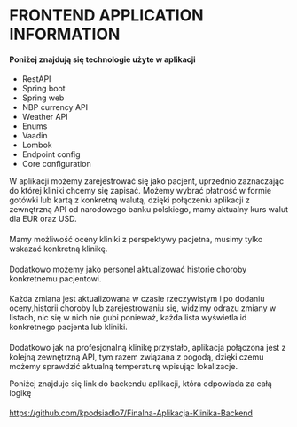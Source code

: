 # FRONTEND APPLICATION INFORMATION

#### Poniżej znajdują się technologie użyte w aplikacji
* RestAPI 
* Spring boot
* Spring web
* NBP currency API
* Weather API
* Enums
* Vaadin
* Lombok
* Endpoint config
* Core configuration

W aplikacji możemy zarejestrować się jako pacjent, uprzednio zaznaczając do której kliniki
chcemy się zapisać. Możemy wybrać płatność w formie gotówki lub kartą z konkretną walutą, 
dzięki połączeniu aplikacji z zewnętrzną API od narodowego banku polskiego, mamy aktualny 
kurs walut dla EUR oraz USD. 
####
Mamy możliwość oceny kliniki z perspektywy pacjetna, musimy tylko wskazać konkretną klinikę.
####
Dodatkowo możemy jako personel aktualizować historie choroby konkretnemu pacjentowi.
####
Każda zmiana jest aktualizowana w czasie rzeczywistym i po dodaniu oceny,historii choroby
lub zarejestrowaniu się, widzimy odrazu zmiany w listach, nic się w nich nie gubi ponieważ, każda lista
wyświetla id konkretnego pacjenta lub kliniki.
####
Dodatkowo jak na profesjonalną klinikę przystało, aplikacja połączona jest z kolejną zewnętrzną
API, tym razem związana z pogodą, dzięki czemu możemy sprawdzić aktualną temperaturę wpisując 
lokalizacje.


Poniżej znajduje się link do backendu aplikacji, która odpowiada za całą logikę
####
https://github.com/kpodsiadlo7/Finalna-Aplikacja-Klinika-Backend
